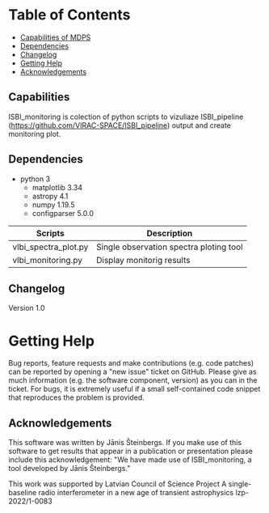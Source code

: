 
# Table of Contents
- [Capabilities of MDPS](#capabilities-of-mdps)
- [Dependencies](#dependencies)
- [Changelog](#changelog)
- [Getting Help](#getting-help)
- [Acknowledgements](#acknowledgements)
  
## Capabilities
ISBI_monitoring is colection of python scripts to vizuliaze ISBI_pipeline (https://github.com/VIRAC-SPACE/ISBI_pipeline) output and create monitoring plot.

## Dependencies
- python 3
  - matplotlib 3.34
  - astropy 4.1
  - numpy 1.19.5
  - configparser 5.0.0
    
| **Scripts** | **Description** |
| --- | --- |
| vlbi_spectra_plot.py | Single observation spectra ploting tool|
| vlbi_monitoring.py | Display monitorig results|

## Changelog
Version 1.0

# Getting Help

Bug reports, feature requests and make contributions (e.g. code patches) can be reported by opening a &quot;new issue&quot; ticket on GitHub. Please give as much information (e.g. the software component, version) as you can in the ticket. For bugs, it is extremely useful if a small self-contained code snippet that reproduces the problem is provided.

## Acknowledgements
This software was written by Jānis Šteinbergs. If you make use of this software to get results that appear in a publication or presentation please include this acknowledgement: &quot;We have made use of ISBI_monitoring, a tool developed by Jānis Šteinbergs.&quot;

This work was supported by Latvian Council of Science Project A single-baseline radio interferometer in a new age of transient astrophysics lzp-2022/1-0083
